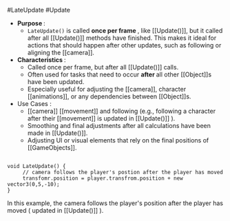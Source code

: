 
#LateUpdate #Update 
- <b> Purpose </b> :
	- `LateUpdate()` is called <b> once per frame </b> , like [[Update()]], but it called after all [[Update()]] methods have finished. This makes it ideal for actions that should happen after other updates, such as following or aligning the [[camera]].
- <b> Characteristics </b> :
	- Called once per frame, but after all [[Update()]] calls.
	- Often used for tasks that need to occur <b> after </b> all other [[Object]]s have been updated. 
	- Especially useful for adjusting the [[camera]], character [[animations]], or any dependencies between [[Object]]s.
- Use Cases :
	- [[camera]] [[movement]] and following (e.g., following a character after their [[movement]] is updated in [[Update()]] ).
	- Smoothing and final adjustments after all calculations have been made in [[Update()]].
	- Adjusting UI or visual elements that rely on the final positions of [[GameObjects]].
```Csharp

void LateUpdate() {
	 // camera follows the player's postion after the player has moved 
	 transfomr.position = player.transfrom.position + new vector3(0,5,-10);
}
```
In this example, the camera follows the player's position after the player has moved ( updated in  [[Update()]] ).
